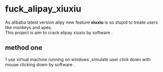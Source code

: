 # fuck_alipay_xiuxiu
As alibaba latest version alipy new feature  **xiuxiu**  is so stupid to treate users like monkeys and apes.  
This project is aim to crack alipay xiuxiu by software . 


## method one 
1 use virtual machine running on windows ,simulate user click down with mouse clicking down by software .


